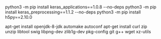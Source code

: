 python3 -m pip install keras_applications==1.0.8 --no-deps
python3 -m pip install keras_preprocessing==1.1.2 --no-deps
python3 -m pip install h5py==2.10.0

apt-get install openjdk-8-jdk automake autoconf
apt-get install curl zip unzip libtool swig libpng-dev zlib1g-dev pkg-config git g++ wget xz-utils

